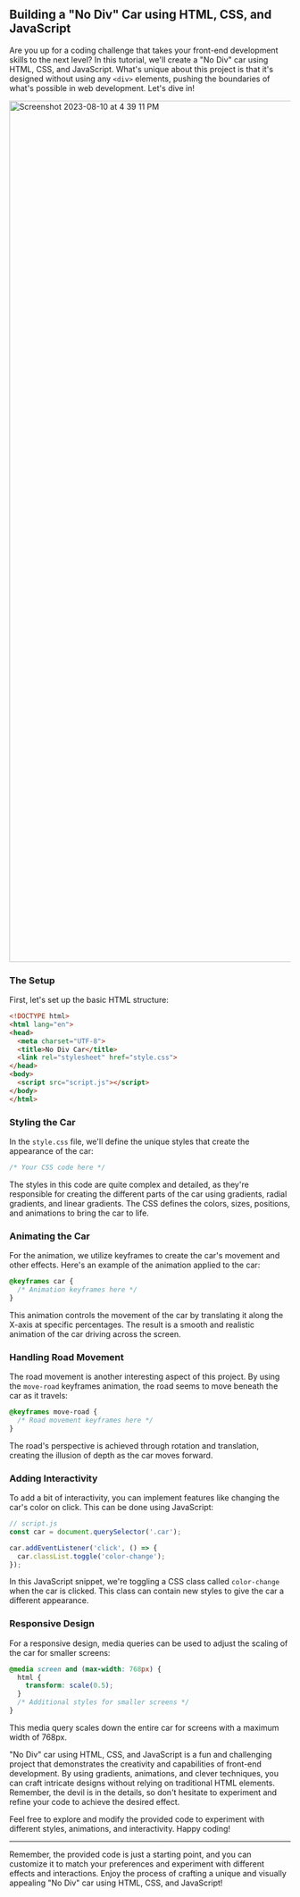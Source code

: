 ## Building a "No Div" Car using HTML, CSS, and JavaScript

Are you up for a coding challenge that takes your front-end development skills to the next level? In this tutorial, we'll create a "No Div" car using HTML, CSS, and JavaScript. What's unique about this project is that it's designed without using any `<div>` elements, pushing the boundaries of what's possible in web development. Let's dive in!

<img width="1543" alt="Screenshot 2023-08-10 at 4 39 11 PM" src="https://github.com/developerrahulofficial/pure-css-car/assets/83329806/ccc2274a-28a7-402d-b9bf-718cc2964c27">


### The Setup

First, let's set up the basic HTML structure:
```html
<!DOCTYPE html>
<html lang="en">
<head>
  <meta charset="UTF-8">
  <title>No Div Car</title>
  <link rel="stylesheet" href="style.css">
</head>
<body>
  <script src="script.js"></script>
</body>
</html>
```

### Styling the Car

In the `style.css` file, we'll define the unique styles that create the appearance of the car:

```css
/* Your CSS code here */
```

The styles in this code are quite complex and detailed, as they're responsible for creating the different parts of the car using gradients, radial gradients, and linear gradients. The CSS defines the colors, sizes, positions, and animations to bring the car to life.

### Animating the Car

For the animation, we utilize keyframes to create the car's movement and other effects. Here's an example of the animation applied to the car:

```css
@keyframes car {
  /* Animation keyframes here */
}
```

This animation controls the movement of the car by translating it along the X-axis at specific percentages. The result is a smooth and realistic animation of the car driving across the screen.

### Handling Road Movement

The road movement is another interesting aspect of this project. By using the `move-road` keyframes animation, the road seems to move beneath the car as it travels:

```css
@keyframes move-road {
  /* Road movement keyframes here */
}
```

The road's perspective is achieved through rotation and translation, creating the illusion of depth as the car moves forward.

### Adding Interactivity

To add a bit of interactivity, you can implement features like changing the car's color on click. This can be done using JavaScript:

```javascript
// script.js
const car = document.querySelector('.car');

car.addEventListener('click', () => {
  car.classList.toggle('color-change');
});
```

In this JavaScript snippet, we're toggling a CSS class called `color-change` when the car is clicked. This class can contain new styles to give the car a different appearance.

### Responsive Design

For a responsive design, media queries can be used to adjust the scaling of the car for smaller screens:

```css
@media screen and (max-width: 768px) {
  html {
    transform: scale(0.5);
  }
  /* Additional styles for smaller screens */
}
```

This media query scales down the entire car for screens with a maximum width of 768px.


 "No Div" car using HTML, CSS, and JavaScript is a fun and challenging project that demonstrates the creativity and capabilities of front-end development. By using gradients, animations, and clever techniques, you can craft intricate designs without relying on traditional HTML elements. Remember, the devil is in the details, so don't hesitate to experiment and refine your code to achieve the desired effect.

Feel free to explore and modify the provided code to experiment with different styles, animations, and interactivity. Happy coding!

---

Remember, the provided code is just a starting point, and you can customize it to match your preferences and experiment with different effects and interactions. Enjoy the process of crafting a unique and visually appealing "No Div" car using HTML, CSS, and JavaScript!
